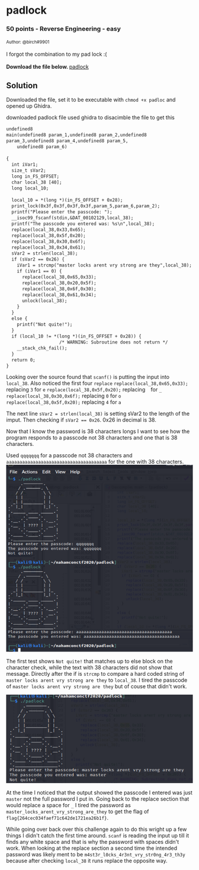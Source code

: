 # padlock
### 50 points - Reverse Engineering - easy

<small>Author: @birch#9901</small><br><br>I forgot the combination to my pad lock :(  <br><br> <b>Download the file below. </b>
[padlock](/files/padlock)

## Solution

Downloaded the file, set it to be executable with `chmod +x padloc` and opened up Ghidra. 

downloaded padlock file
used ghidra to disacimble the file to get this

```
undefined8
main(undefined8 param_1,undefined8 param_2,undefined8 param_3,undefined8 param_4,undefined8 param_5,
    undefined8 param_6)

{
  int iVar1;
  size_t sVar2;
  long in_FS_OFFSET;
  char local_38 [40];
  long local_10;
  
  local_10 = *(long *)(in_FS_OFFSET + 0x28);
  print_lock(0x3f,0x3f,0x3f,0x3f,param_5,param_6,param_2);
  printf("Please enter the passcode: ");
  __isoc99_fscanf(stdin,&DAT_00102129,local_38);
  printf("The passcode you entered was: %s\n",local_38);
  replace(local_38,0x33,0x65);
  replace(local_38,0x5f,0x20);
  replace(local_38,0x30,0x6f);
  replace(local_38,0x34,0x61);
  sVar2 = strlen(local_38);
  if (sVar2 == 0x26) {
    iVar1 = strcmp("master locks arent vry strong are they",local_38);
    if (iVar1 == 0) {
      replace(local_38,0x65,0x33);
      replace(local_38,0x20,0x5f);
      replace(local_38,0x6f,0x30);
      replace(local_38,0x61,0x34);
      unlock(local_38);
    }
  }
  else {
    printf("Not quite!");
  }
  if (local_10 != *(long *)(in_FS_OFFSET + 0x28)) {
                    /* WARNING: Subroutine does not return */
    __stack_chk_fail();
  }
  return 0;
}
```

Looking over the source found that `scanf()` is putting the input into `local_38`. 
Also noticed the first four `replace`
`replace(local_38,0x65,0x33);` replacing `3` for `e`
`replace(local_38,0x5f,0x20);` replacing ` ` for `_`
`replace(local_38,0x30,0x6f);` replacing `0` for `o`
`replace(local_38,0x5f,0x20);` replacing `4` for `a`

The next line `sVar2 = strlen(local_38)` is setting sVar2 to the length of the imput. Then checking if `sVar2 == 0x26`. 0x26 in decimal is 38. 

Now that I know the password is 38 characters longs I want to see how the program responds to a passcode not 38 characters and one that is 38 characters. 

Used `qqqqqqq` for a passcode not 38 characters and `aaaaaaaaaaaaaaaaaaaaaaaaaaaaaaaaaaaaaa` for the one with 38 characters. 
![image](/images/padlock1.png)

The first test shows `Not quite!` that matches up to else block on the character check, while the text with 38 characters did not show that message. Directly after the if is `strcmp` to compare a hard coded string of `master locks arent vry strong are they` to `local_38`. I tired the passcode of `master locks arent vry strong are they` but of couse that didn't work. 

![image](/images/padlock2.png)

At the time I noticed that the output showed the passcode I entered was just `master` not the full password I put in. Going back to the replace section that would replace a space for `_` I tired the password as `master_locks_arent_vry_strong_are_they` to get the flag of `flag{264cec034faef71c642de1721ea26b1f}`. 

While going over back over this challenge again to do this wright up a few things I didn't catch the first time around. 
`scanf` is reading the input up till it finds any white space and that is why the password with spaces didn't work.
When looking at the replace section a second time the intended password was likely ment to be `m4st3r_l0cks_4r3nt_vry_str0ng_4r3_th3y` because after checking `local_38` it runs replace the opposite way. 







